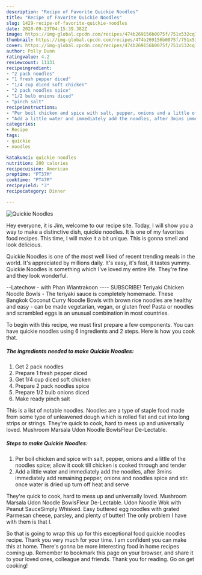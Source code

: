 ```yaml
---
description: "Recipe of Favorite Quickie Noodles"
title: "Recipe of Favorite Quickie Noodles"
slug: 1429-recipe-of-favorite-quickie-noodles
date: 2020-09-23T04:15:39.382Z
image: https://img-global.cpcdn.com/recipes/474b269156b0075f/751x532cq70/quickie-noodles-recipe-main-photo.jpg
thumbnail: https://img-global.cpcdn.com/recipes/474b269156b0075f/751x532cq70/quickie-noodles-recipe-main-photo.jpg
cover: https://img-global.cpcdn.com/recipes/474b269156b0075f/751x532cq70/quickie-noodles-recipe-main-photo.jpg
author: Polly Dunn
ratingvalue: 4.2
reviewcount: 11131
recipeingredient:
- "2 pack noodles"
- "1 fresh pepper diced"
- "1/4 cup diced soft chicken"
- "2 pack noodles spice"
- "1/2 bulb onions diced"
- "pinch salt"
recipeinstructions:
- "Per boil chicken and spice with salt, pepper, onions and a little of the noodles spice; allow it cook till chicken is cooked through and tender"
- "Add a little water and immediately add the noodles, after 3mins immediately add remaining pepper, onions and noodles spice and stir. once water is dried up turn off heat and serve"
categories:
- Recipe
tags:
- quickie
- noodles

katakunci: quickie noodles 
nutrition: 200 calories
recipecuisine: American
preptime: "PT37M"
cooktime: "PT47M"
recipeyield: "3"
recipecategory: Dinner

---
```



![Quickie Noodles](https://img-global.cpcdn.com/recipes/474b269156b0075f/751x532cq70/quickie-noodles-recipe-main-photo.jpg)

Hey everyone, it is Jim, welcome to our recipe site. Today, I will show you a way to make a distinctive dish, quickie noodles. It is one of my favorites food recipes. This time, I will make it a bit unique. This is gonna smell and look delicious.

Quickie Noodles is one of the most well liked of recent trending meals in the world. It's appreciated by millions daily. It's easy, it's fast, it tastes yummy. Quickie Noodles is something which I've loved my entire life. They're fine and they look wonderful.

--Latechow - with Phan Wiantrakoon ---- SUBSCRIBE! Teriyaki Chicken Noodle Bowls - The teriyaki sauce is completely homemade. These Bangkok Coconut Curry Noodle Bowls with brown rice noodles are healthy and easy - can be made vegetarian, vegan, or gluten free! Pasta or noodles and scrambled eggs is an unusual combination in most countries.


To begin with this recipe, we must first prepare a few components. You can have quickie noodles using 6 ingredients and 2 steps. Here is how you cook that.

<!--inarticleads1-->

##### The ingredients needed to make Quickie Noodles:

1. Get 2 pack noodles
1. Prepare 1 fresh pepper diced
1. Get 1/4 cup diced soft chicken
1. Prepare 2 pack noodles spice
1. Prepare 1/2 bulb onions diced
1. Make ready pinch salt


This is a list of notable noodles. Noodles are a type of staple food made from some type of unleavened dough which is rolled flat and cut into long strips or strings. They&#39;re quick to cook, hard to mess up and universally loved. Mushroom Marsala Udon Noodle BowlsFleur De-Lectable. 

<!--inarticleads2-->

##### Steps to make Quickie Noodles:

1. Per boil chicken and spice with salt, pepper, onions and a little of the noodles spice; allow it cook till chicken is cooked through and tender
1. Add a little water and immediately add the noodles, after 3mins immediately add remaining pepper, onions and noodles spice and stir. once water is dried up turn off heat and serve


They&#39;re quick to cook, hard to mess up and universally loved. Mushroom Marsala Udon Noodle BowlsFleur De-Lectable. Udon Noodle Wok with Peanut SauceSimply Whisked. Easy buttered egg noodles with grated Parmesan cheese, parsley, and plenty of butter! The only problem I have with them is that I. 

So that is going to wrap this up for this exceptional food quickie noodles recipe. Thank you very much for your time. I am confident you can make this at home. There's gonna be more interesting food in home recipes coming up. Remember to bookmark this page on your browser, and share it to your loved ones, colleague and friends. Thank you for reading. Go on get cooking!
